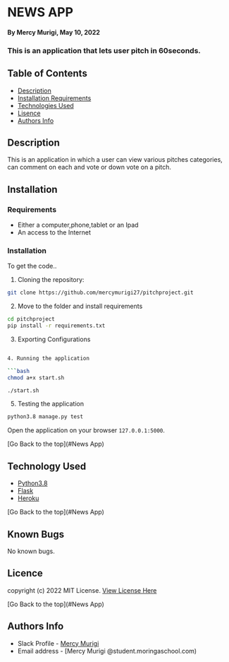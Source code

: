 # NEWS APP
#### By Mercy Murigi, May 10, 2022
### This is an application that lets user pitch in 60seconds.

## Table of Contents
+ [Description](#description)
+ [Installation Requirements](#installation)
+ [Technologies Used](#technology)
+ [Lisence](#lisence)
+ [Authors Info](#author)

## Description
This is an application in which a user can view various pitches categories, can comment on each and vote or down vote on a pitch.

## Installation 
### Requirements

* Either a computer,phone,tablet or an Ipad
* An access to the Internet
### Installation
To get the code..

1. Cloning the repository:
  ```bash
  git clone https://github.com/mercymurigi27/pitchproject.git
  ```
2. Move to the folder and install requirements
  ```bash
  cd pitchproject
  pip install -r requirements.txt
  ```
3. Exporting Configurations
  ```bash
  
4. Running the application

  ```bash
  chmod a+x start.sh

  ./start.sh
  ```
5. Testing the application
  ```bash
  python3.8 manage.py test
  ```
Open the application on your browser `127.0.0.1:5000`.


[Go Back to the top](#News App)


## Technology Used
* [Python3.8](https://www.python.org/)
* [Flask](http://flask.pocoo.org/)
* [Heroku](https://heroku.com)

[Go Back to the top](#News App)

## Known Bugs
No known bugs.


## Licence

copyright (c) 2022 MIT License. [View License Here](LICENSE)

[Go Back to the top](#News App)

## Authors Info

* Slack Profile - [Mercy Murigi](https://app.slack.com/client/T0101L740P4/C010GLANY3A/user_profile/U02TTFQ0VJR)
* Email address - [Mercy Murigi @student.moringaschool.com)

